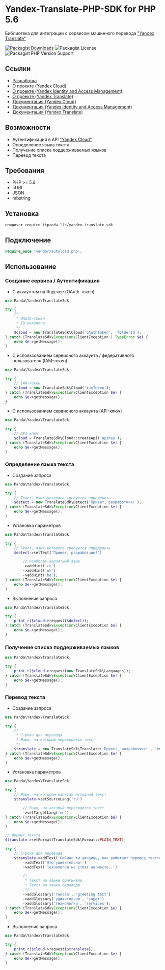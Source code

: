 # Yandex-Translate-PHP-SDK for PHP 5.6

Библиотека для интеграции с сервисом машинного перевода ["Yandex Translate"](https://cloud.yandex.ru/services/translate)

[![Packagist Downloads](https://img.shields.io/packagist/dt/itpanda-llc/yandex-translate-sdk)](https://packagist.org/packages/itpanda-llc/yandex-translate-sdk/stats)
![Packagist License](https://img.shields.io/packagist/l/itpanda-llc/yandex-translate-sdk)
![Packagist PHP Version Support](https://img.shields.io/packagist/php-v/itpanda-llc/yandex-translate-sdk)

## Ссылки

* [Разработка](https://github.com/itpanda-llc)
* [О проекте (Yandex Cloud)](https://cloud.yandex.ru)
* [О проекте (Yandex Identity and Access Management)](https://cloud.yandex.ru/services/iam/)
* [О проекте (Yandex Translate)](https://cloud.yandex.ru/services/translate)
* [Документация (Yandex Cloud)](https://cloud.yandex.ru/docs)
* [Документация (Yandex Identity and Access Management)](https://cloud.yandex.ru/docs/iam/)
* [Документация (Yandex Translate)](https://cloud.yandex.ru/docs/translate/)

## Возможности

* Аутентификация в API ["Yandex Cloud"](https://cloud.yandex.ru)
* Определение языка текста
* Получение списка поддерживаемых языков
* Перевод текста

## Требования

* PHP >= 5.6
* cURL
* JSON
* mbstring

## Установка

```shell script
composer require itpanda-llc/yandex-translate-sdk
```

## Подключение

```php
require_once 'vendor/autoload.php';
```

## Использование

### Создание сервиса / Аутентификация

* С аккаунтом на Яндексе (OAuth-токен)

```php
use Panda\Yandex\TranslateSdk;

try {
    /*
     * OAuth-токен
     * ID каталога
     */
    $cloud = new TranslateSdk\Cloud('oAuthToken', 'folderId');
} catch (TranslateSdk\Exception\ClientException | TypeError $e) {
    echo $e->getMessage();
}
```

* С использованием сервисного аккаунта / федеративного пользователя (IAM-токен)

```php
use Panda\Yandex\TranslateSdk;

try {
    // IAM-токен
    $cloud = new TranslateSdk\Cloud('iamToken');
} catch (TranslateSdk\Exception\ClientException $e) {
    echo $e->getMessage();
}
```

* С использованием сервисного аккаунта (API-ключ)

```php
use Panda\Yandex\TranslateSdk;

try {
    // API-ключ
    $cloud = TranslateSdk\Cloud::createApi('apiKey');
} catch (TranslateSdk\Exception\ClientException $e) {
    echo $e->getMessage();
}
```

### Определение языка текста

* Создание запроса

```php
use Panda\Yandex\TranslateSdk;

try {
    // Текст, язык которого требуется определить
    $detect = new TranslateSdk\Detect('Привет, разработчик!');
} catch (TranslateSdk\Exception\ClientException $e) {
    echo $e->getMessage();
}
```

* Установка параметров

```php
use Panda\Yandex\TranslateSdk;

try {
    // Текст, язык которого требуется определить
    $detect->setText('Привет, разработчик!')

        // Наиболее вероятный язык
        ->addHint('ru')
        ->addHint('uk')
        ->addHint('be');
} catch (TranslateSdk\Exception\ClientException $e) {
    echo $e->getMessage();
}
```

* Выполнение запроса

```php
use Panda\Yandex\TranslateSdk;

try {
    print_r($cloud->request($detect));
} catch (TranslateSdk\Exception\ClientException $e) {
    echo $e->getMessage();
}
```

### Получение списка поддерживаемых языков

```php
use Panda\Yandex\TranslateSdk;

try {
    print_r($cloud->request(new TranslateSdk\Languages));
} catch (TranslateSdk\Exception\ClientException $e) {
    echo $e->getMessage();
}
```

### Перевод текста

* Создание запроса

```php
use Panda\Yandex\TranslateSdk;

try {
    /*
     * Строка для перевода
     * Язык, на который переводится текст
     */
    $translate = new TranslateSdk\Translate('Привет, разработчик!', 'en');
} catch (TranslateSdk\Exception\ClientException $e) {
    echo $e->getMessage();
}
```

* Установка параметров

```php
use Panda\Yandex\TranslateSdk;

try {
    // Язык, на котором написан исходный текст
    $translate->setSourceLang('ru')

        // Язык, на который переводится текст
        ->setTargetLang('en');
} catch (TranslateSdk\Exception\ClientException $e) {
    echo $e->getMessage();
}

// Формат текста
$translate->setFormat(TranslateSdk\Format::PLAIN_TEXT);

try {
    // Строка для перевода
    $translate->addText('Сейчас ты увидишь, как работает перевод текста!')
        ->addText('Это удивительно!')
        ->addText('Технологии не стоят на месте..')

        /*
         * Текст на языке оригинала
         * Текст на языке перевода
         */
        ->addGlossary('текста', 'greeting text')
        ->addGlossary('удивительно', 'super')
        ->addGlossary('технологии', 'services');
} catch (TranslateSdk\Exception\ClientException $e) {
    echo $e->getMessage();
}
```

* Выполнение запроса

```php
use Panda\Yandex\TranslateSdk;

try {
    print_r($cloud->request($translate));
} catch (TranslateSdk\Exception\ClientException $e) {
    echo $e->getMessage();
}
```
